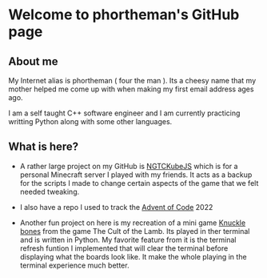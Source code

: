 # Welcome to phortheman's GitHub page
## About me
My Internet alias is phortheman ( four the man ). Its a cheesy name that my mother helped me come up with when making my first email address ages ago. 

I am a self taught C++ software engineer and I am currently practicing writting Python along with some other languages. 

## What is here?

- A rather large project on my GitHub is [NGTCKubeJS](https://github.com/phortheman/NGTCKubeJS) which is for a personal Minecraft server I played with my friends. It acts as a backup for the scripts I made to change certain aspects of the game that we felt needed tweaking.

- I also have a repo I used to track the [Advent of Code](https://adventofcode.com/) 2022

 - Another fun project on here is my recreation of a mini game [Knuckle bones](https://github.com/phortheman/KnuckleBonesPython) from the game The Cult of the Lamb. Its played in ther terminal and is written in Python. My favorite feature from it is the terminal refresh funtion I implemented that will clear the terminal before displaying what the boards look like. It make the whole playing in the terminal experience much better.
